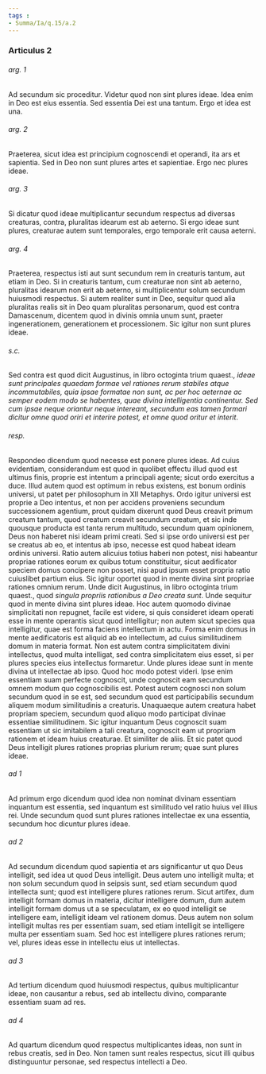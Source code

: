 ```yaml
---
tags : 
- Summa/Ia/q.15/a.2
---
```


### Articulus 2

###### arg. 1
Ad secundum sic proceditur. Videtur quod non sint plures ideae. Idea enim in Deo est eius essentia. Sed essentia Dei est una tantum. Ergo et idea est una.

###### arg. 2
Praeterea, sicut idea est principium cognoscendi et operandi, ita ars et sapientia. Sed in Deo non sunt plures artes et sapientiae. Ergo nec plures ideae.

###### arg. 3
Si dicatur quod ideae multiplicantur secundum respectus ad diversas creaturas, contra, pluralitas idearum est ab aeterno. Si ergo ideae sunt plures, creaturae autem sunt temporales, ergo temporale erit causa aeterni.

###### arg. 4
Praeterea, respectus isti aut sunt secundum rem in creaturis tantum, aut etiam in Deo. Si in creaturis tantum, cum creaturae non sint ab aeterno, pluralitas idearum non erit ab aeterno, si multiplicentur solum secundum huiusmodi respectus. Si autem realiter sunt in Deo, sequitur quod alia pluralitas realis sit in Deo quam pluralitas personarum, quod est contra Damascenum, dicentem quod in divinis omnia unum sunt, praeter ingenerationem, generationem et processionem. Sic igitur non sunt plures ideae.

###### s.c.
Sed contra est quod dicit Augustinus, in libro octoginta trium quaest., *ideae sunt principales quaedam formae vel rationes rerum stabiles atque incommutabiles, quia ipsae formatae non sunt, ac per hoc aeternae ac semper eodem modo se habentes, quae divina intelligentia continentur. Sed cum ipsae neque oriantur neque intereant, secundum eas tamen formari dicitur omne quod oriri et interire potest, et omne quod oritur et interit*.

###### resp.
Respondeo dicendum quod necesse est ponere plures ideas. Ad cuius evidentiam, considerandum est quod in quolibet effectu illud quod est ultimus finis, proprie est intentum a principali agente; sicut ordo exercitus a duce. Illud autem quod est optimum in rebus existens, est bonum ordinis universi, ut patet per philosophum in XII Metaphys. Ordo igitur universi est proprie a Deo intentus, et non per accidens proveniens secundum successionem agentium, prout quidam dixerunt quod Deus creavit primum creatum tantum, quod creatum creavit secundum creatum, et sic inde quousque producta est tanta rerum multitudo, secundum quam opinionem, Deus non haberet nisi ideam primi creati. Sed si ipse ordo universi est per se creatus ab eo, et intentus ab ipso, necesse est quod habeat ideam ordinis universi. Ratio autem alicuius totius haberi non potest, nisi habeantur propriae rationes eorum ex quibus totum constituitur, sicut aedificator speciem domus concipere non posset, nisi apud ipsum esset propria ratio cuiuslibet partium eius. Sic igitur oportet quod in mente divina sint propriae rationes omnium rerum. Unde dicit Augustinus, in libro octoginta trium quaest., quod *singula propriis rationibus a Deo creata sunt*. Unde sequitur quod in mente divina sint plures ideae. Hoc autem quomodo divinae simplicitati non repugnet, facile est videre, si quis consideret ideam operati esse in mente operantis sicut quod intelligitur; non autem sicut species qua intelligitur, quae est forma faciens intellectum in actu. Forma enim domus in mente aedificatoris est aliquid ab eo intellectum, ad cuius similitudinem domum in materia format. Non est autem contra simplicitatem divini intellectus, quod multa intelligat, sed contra simplicitatem eius esset, si per plures species eius intellectus formaretur. Unde plures ideae sunt in mente divina ut intellectae ab ipso. Quod hoc modo potest videri. Ipse enim essentiam suam perfecte cognoscit, unde cognoscit eam secundum omnem modum quo cognoscibilis est. Potest autem cognosci non solum secundum quod in se est, sed secundum quod est participabilis secundum aliquem modum similitudinis a creaturis. Unaquaeque autem creatura habet propriam speciem, secundum quod aliquo modo participat divinae essentiae similitudinem. Sic igitur inquantum Deus cognoscit suam essentiam ut sic imitabilem a tali creatura, cognoscit eam ut propriam rationem et ideam huius creaturae. Et similiter de aliis. Et sic patet quod Deus intelligit plures rationes proprias plurium rerum; quae sunt plures ideae.

###### ad 1
Ad primum ergo dicendum quod idea non nominat divinam essentiam inquantum est essentia, sed inquantum est similitudo vel ratio huius vel illius rei. Unde secundum quod sunt plures rationes intellectae ex una essentia, secundum hoc dicuntur plures ideae.

###### ad 2
Ad secundum dicendum quod sapientia et ars significantur ut quo Deus intelligit, sed idea ut quod Deus intelligit. Deus autem uno intelligit multa; et non solum secundum quod in seipsis sunt, sed etiam secundum quod intellecta sunt; quod est intelligere plures rationes rerum. Sicut artifex, dum intelligit formam domus in materia, dicitur intelligere domum, dum autem intelligit formam domus ut a se speculatam, ex eo quod intelligit se intelligere eam, intelligit ideam vel rationem domus. Deus autem non solum intelligit multas res per essentiam suam, sed etiam intelligit se intelligere multa per essentiam suam. Sed hoc est intelligere plures rationes rerum; vel, plures ideas esse in intellectu eius ut intellectas.

###### ad 3
Ad tertium dicendum quod huiusmodi respectus, quibus multiplicantur ideae, non causantur a rebus, sed ab intellectu divino, comparante essentiam suam ad res.

###### ad 4
Ad quartum dicendum quod respectus multiplicantes ideas, non sunt in rebus creatis, sed in Deo. Non tamen sunt reales respectus, sicut illi quibus distinguuntur personae, sed respectus intellecti a Deo.

